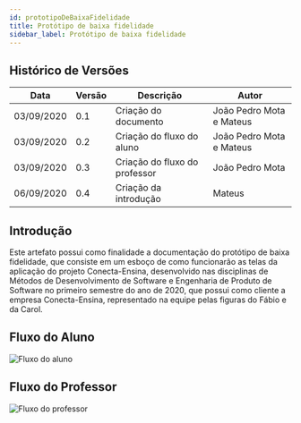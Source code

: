 ```yaml
---
id: prototipoDeBaixaFidelidade
title: Protótipo de baixa fidelidade
sidebar_label: Protótipo de baixa fidelidade
---
```


## Histórico de Versões

| Data | Versão | Descrição | Autor |
|--------|-----------|---------------|---------|
| 03/09/2020 | 0.1 | Criação do documento | João Pedro Mota e Mateus |
| 03/09/2020 | 0.2 | Criação do fluxo do aluno | João Pedro Mota e Mateus |
| 03/09/2020 | 0.3 | Criação do fluxo do professor | João Pedro Mota |
| 06/09/2020 | 0.4 | Criação da introdução | Mateus |

## Introdução

Este artefato possui como finalidade a documentação do protótipo de baixa fidelidade, que consiste em um esboço de como funcionarão as telas da aplicação do projeto Conecta-Ensina, desenvolvido nas disciplinas de Métodos de Desenvolvimento de Software e Engenharia de Produto de Software no primeiro semestre do ano de 2020, que possui como cliente a empresa Conecta-Ensina, representado na equipe pelas figuras do Fábio e da Carol.

## Fluxo do Aluno

![Fluxo do aluno](https://raw.githubusercontent.com/fga-eps-mds/2020.1-Conecta-Ensina-Wiki/14_prototipo_de_baixa_fidelidade/website/static/img/prototipo_de_baixa_fidelidade_aluno.svg)

## Fluxo do Professor

![Fluxo do professor](https://raw.githubusercontent.com/fga-eps-mds/2020.1-Conecta-Ensina-Wiki/14_prototipo_de_baixa_fidelidade/website/static/img/prototipo_de_baixa_fidelidade_professor.svg)